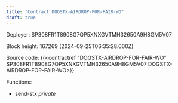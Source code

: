 ```yaml
---
title: "Contract DOGSTX-AIRDROP-FOR-FAIR-WO"
draft: true
---
```

Deployer: SP308FR1T8908G7QP5XNXGVTMH32650A9H8GM5V07


 



Block height: 167269 (2024-09-25T06:35:28.000Z)

Source code: {{<contractref "DOGSTX-AIRDROP-FOR-FAIR-WO" SP308FR1T8908G7QP5XNXGVTMH32650A9H8GM5V07 DOGSTX-AIRDROP-FOR-FAIR-WO>}}

Functions:

* send-stx _private_
